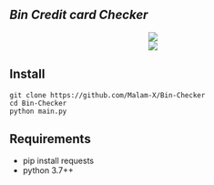 ## ***Bin Credit card Checker***
<p align="center">
  <img src="https://github.com/Malam-X/Bin-Checker/blob/main/Bin_Check.png"><br>
  <img src="https://komarev.com/ghpvc/?username=Malam-X&label=Views&color=blue&style=plastic">
</p>

## Install
```
git clone https://github.com/Malam-X/Bin-Checker
cd Bin-Checker
python main.py
```

## Requirements
- pip install requests
- python 3.7++
<br><br>
